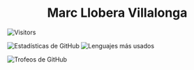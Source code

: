 <h1 align="center"> Marc Llobera Villalonga </h1>

![Visitors](https://shields.io/badge/dynamic/json?color=green&label=Visitors&query=value&url=https://api.countapi.xyz/hit/mrcl29/visits)

![Estadísticas de GitHub](https://github-readme-stats.vercel.app/api?username=mrcl29&show_icons=true&theme=radical)    ![Lenguajes más usados](https://github-readme-stats.vercel.app/api/top-langs/?username=mrcl29&layout=compact&theme=radical)

![Trofeos de GitHub](https://github-profile-trophy.vercel.app/?username=mrcl29&theme=radical)
